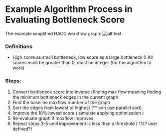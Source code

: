 # Example Algorithm Process in Evaluating Bottleneck Score
The example simplified HACC workflow graph:
![alt text](https://github.com/candiceT233/MaxFlow/tree/main/usecase_test/HACC_Simplified_MaxFlow_Graph.png?raw=true)
### Definitions
- High score as small bottleneck, low score as a large bottleneck
0 All scores must be greater than 0, must be integer (for the algorithm to work)
### Steps:
1. Convert bottleneck score into inverse (finding max flow meaning finding the minimum bottleneck edges in the current graph
2. Find the baseline maxflow number of the graph
3. Sort the edges from lowest to highest (** can use parallel sort)
4. Improve the 10% lowest score ( simulate applying optimization )
5. Re-evaluate graph if maxflow improves
6. Repeat steps 3-5 until improvement is less than a threshold ( 1%? user defined?)
